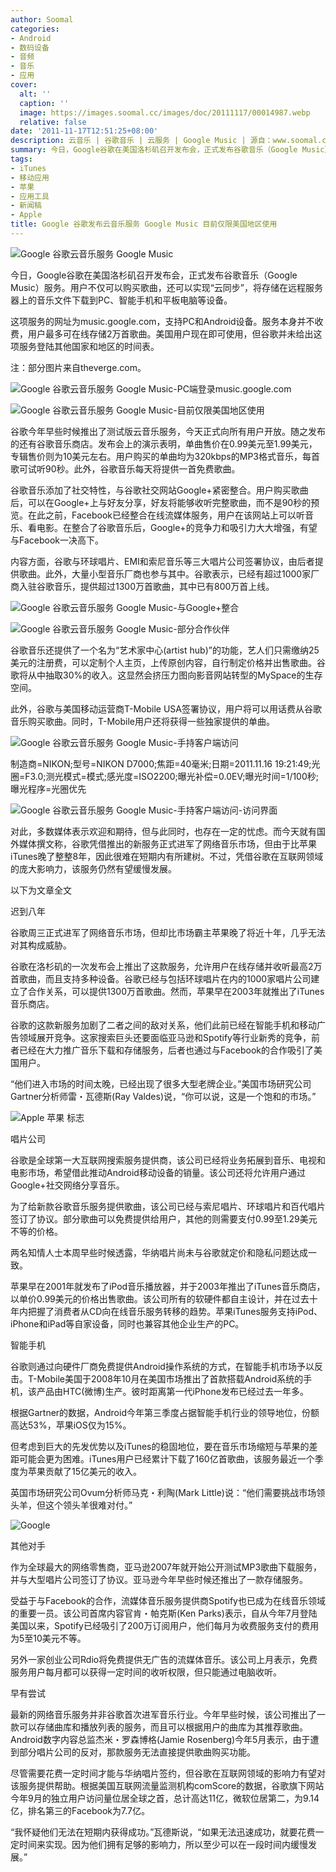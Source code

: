 ```yaml
---
author: Soomal
categories:
- Android
- 数码设备
- 音频
- 音乐
- 应用
cover:
  alt: ''
  caption: ''
  image: https://images.soomal.cc/images/doc/20111117/00014987.webp
  relative: false
date: '2011-11-17T12:51:25+08:00'
description: 云音乐 | 谷歌音乐 | 云服务 | Google Music | 源自：www.soomal.com | 版权：整理 |  平均/总评分：10.00/20
summary: 今日，Google谷歌在美国洛杉矶召开发布会，正式发布谷歌音乐（Google Music）服务。用户不仅可以购买歌曲，还可以实现“云同步”，将存储在远程服务器上的音乐文件下载到PC、智能手机和平板电脑等设备。服务本身并不收费，用户最多可在线存储2万首歌曲。目前，该服务仅限美国地区用户可以使用……
tags:
- iTunes
- 移动应用
- 苹果
- 应用工具
- 新闻稿
- Apple
title: Google 谷歌发布云音乐服务 Google Music 目前仅限美国地区使用
---
```


![Google 谷歌云音乐服务 Google Music](https://images.soomal.cc/images/doc/20111117/00014987.webp)



今日，Google谷歌在美国洛杉矶召开发布会，正式发布谷歌音乐（Google Music）服务。用户不仅可以购买歌曲，还可以实现“云同步”，将存储在远程服务器上的音乐文件下载到PC、智能手机和平板电脑等设备。



这项服务的网址为music.google.com，支持PC和Android设备。服务本身并不收费，用户最多可在线存储2万首歌曲。美国用户现在即可使用，但谷歌并未给出这项服务登陆其他国家和地区的时间表。



注：部分图片来自theverge.com。



![Google 谷歌云音乐服务 Google Music-PC端登录music.google.com](https://images.soomal.cc/images/doc/20111117/00014992.webp)



![Google 谷歌云音乐服务 Google Music-目前仅限美国地区使用](https://images.soomal.cc/images/doc/20111117/00014993.webp)



谷歌今年早些时候推出了测试版云音乐服务，今天正式向所有用户开放。随之发布的还有谷歌音乐商店。发布会上的演示表明，单曲售价在0.99美元至1.99美元，专辑售价则为10美元左右。用户购买的单曲均为320kbps的MP3格式音乐，每首歌可试听90秒。此外，谷歌音乐每天将提供一首免费歌曲。



谷歌音乐添加了社交特性，与谷歌社交网站Google+紧密整合。用户购买歌曲后，可以在Google+上与好友分享，好友将能够收听完整歌曲，而不是90秒的预览。在此之前，Facebook已经整合在线流媒体服务，用户在该网站上可以听音乐、看电影。在整合了谷歌音乐后，Google+的竞争力和吸引力大大增强，有望与Facebook一决高下。



内容方面，谷歌与环球唱片、EMI和索尼音乐等三大唱片公司签署协议，由后者提供歌曲。此外，大量小型音乐厂商也参与其中。谷歌表示，已经有超过1000家厂商入驻谷歌音乐，提供超过1300万首歌曲，其中已有800万首上线。



![Google 谷歌云音乐服务 Google Music-与Google+整合](https://images.soomal.cc/images/doc/20111117/00014991.webp)



![Google 谷歌云音乐服务 Google Music-部分合作伙伴](https://images.soomal.cc/images/doc/20111117/00014994.webp)



谷歌音乐还提供了一个名为“艺术家中心(artist hub)”的功能，艺人们只需缴纳25美元的注册费，可以定制个人主页，上传原创内容，自行制定价格并出售歌曲。谷歌将从中抽取30%的收入。这显然会挤压力图向影音网站转型的MySpace的生存空间。



此外，谷歌与美国移动运营商T-Mobile USA签署协议，用户将可以用话费从谷歌音乐购买歌曲。同时，T-Mobile用户还将获得一些独家提供的单曲。



![Google 谷歌云音乐服务 Google Music-手持客户端访问](https://images.soomal.cc/images/doc/20111117/00014990.webp)

制造商=NIKON;型号=NIKON D7000;焦距=40毫米;日期=2011.11.16 19:21:49;光圈=F3.0;测光模式=模式;感光度=ISO2200;曝光补偿=0.0EV;曝光时间=1/100秒;曝光程序=光圈优先



![Google 谷歌云音乐服务 Google Music-手持客户端访问-访问界面](https://images.soomal.cc/images/doc/20111117/00014989.webp)



对此，多数媒体表示欢迎和期待，但与此同时，也存在一定的忧虑。而今天就有国外媒体撰文称，谷歌凭借推出的新服务正式进军了网络音乐市场，但由于比苹果iTunes晚了整整8年，因此很难在短期内有所建树。不过，凭借谷歌在互联网领域的庞大影响力，该服务仍然有望缓慢发展。



以下为文章全文



迟到八年



谷歌周三正式进军了网络音乐市场，但却比市场霸主苹果晚了将近十年，几乎无法对其构成威胁。



谷歌在洛杉矶的一次发布会上推出了这款服务，允许用户在线存储并收听最高2万首歌曲，而且支持多种设备。谷歌已经与包括环球唱片在内的1000家唱片公司建立了合作关系，可以提供1300万首歌曲。然而，苹果早在2003年就推出了iTunes音乐商店。



谷歌的这款新服务加剧了二者之间的敌对关系，他们此前已经在智能手机和移动广告领域展开竞争。这家搜索巨头还要面临亚马逊和Spotify等行业新秀的竞争，前者已经在大力推广音乐下载和存储服务，后者也通过与Facebook的合作吸引了美国用户。



“他们进入市场的时间太晚，已经出现了很多大型老牌企业。”美国市场研究公司Gartner分析师雷・瓦德斯(Ray Valdes)说，“你可以说，这是一个饱和的市场。”



![Apple 苹果 标志](https://images.soomal.cc/images/doc/20100924/00007326.webp)



唱片公司



谷歌是全球第一大互联网搜索服务提供商，该公司已经将业务拓展到音乐、电视和电影市场，希望借此推动Android移动设备的销量。该公司还将允许用户通过Google+社交网络分享音乐。



为了给新款谷歌音乐服务提供歌曲，该公司已经与索尼唱片、环球唱片和百代唱片签订了协议。部分歌曲可以免费提供给用户，其他的则需要支付0.99至1.29美元不等的价格。



两名知情人士本周早些时候透露，华纳唱片尚未与谷歌就定价和隐私问题达成一致。



苹果早在2001年就发布了iPod音乐播放器，并于2003年推出了iTunes音乐商店，以单价0.99美元的价格出售歌曲。该公司所有的软硬件都自主设计，并在过去十年内把握了消费者从CD向在线音乐服务转移的趋势。苹果iTunes服务支持iPod、iPhone和iPad等自家设备，同时也兼容其他企业生产的PC。



智能手机



谷歌则通过向硬件厂商免费提供Android操作系统的方式，在智能手机市场予以反击。T-Mobile美国于2008年10月在美国市场推出了首款搭载Android系统的手机，该产品由HTC(微博)生产。彼时距离第一代iPhone发布已经过去一年多。



根据Gartner的数据，Android今年第三季度占据智能手机行业的领导地位，份额高达53%，苹果iOS仅为15%。



但考虑到巨大的先发优势以及iTunes的稳固地位，要在音乐市场缩短与苹果的差距可能会更为困难。iTunes用户已经累计下载了160亿首歌曲，该服务最近一个季度为苹果贡献了15亿美元的收入。



英国市场研究公司Ovum分析师马克・利陶(Mark Little)说：“他们需要挑战市场领头羊，但这个领头羊很难对付。”



![Google](https://images.soomal.cc/images/doc/20100702/00006187.webp)



其他对手



作为全球最大的网络零售商，亚马逊2007年就开始公开测试MP3歌曲下载服务，并与大型唱片公司签订了协议。亚马逊今年早些时候还推出了一款存储服务。



受益于与Facebook的合作，流媒体音乐服务提供商Spotify也已成为在线音乐领域的重要一员。该公司首席内容官肯・帕克斯(Ken Parks)表示，自从今年7月登陆美国以来，Spotify已经吸引了200万订阅用户，他们每月为收费服务支付的费用为5至10美元不等。



另外一家创业公司Rdio将免费提供无广告的流媒体音乐。该公司上月表示，免费服务用户每月都可以获得一定时间的收听权限，但只能通过电脑收听。



早有尝试



最新的网络音乐服务并非谷歌首次进军音乐行业。今年早些时候，该公司推出了一款可以存储曲库和播放列表的服务，而且可以根据用户的曲库为其推荐歌曲。Android数字内容总监杰米・罗森博格(Jamie Rosenberg)今年5月表示，由于遭到部分唱片公司的反对，那款服务无法直接提供歌曲购买功能。



尽管需要花费一定时间才能与华纳唱片签约，但谷歌在互联网领域的影响力有望对该服务提供帮助。根据美国互联网流量监测机构comScore的数据，谷歌旗下网站今年9月的独立用户访问量位居全球之首，总计高达11亿，微软位居第二，为9.14亿，排名第三的Facebook为7.7亿。



“我怀疑他们无法在短期内获得成功。”瓦德斯说，“如果无法迅速成功，就要花费一定时间来实现。因为他们拥有足够的影响力，所以至少可以在一段时间内缓慢发展。”